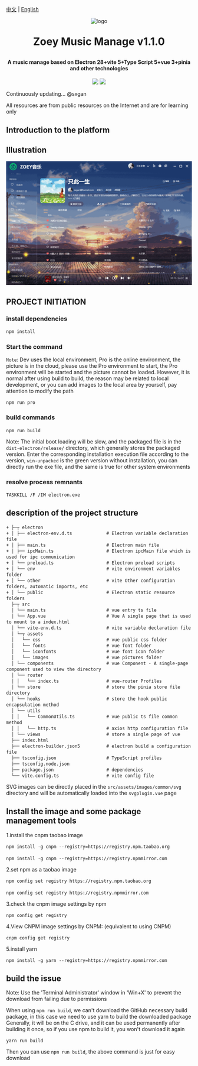 [中文](README.md) | [English](README.en.md)
<p align="center">
	<img width="200px" height="200px" alt="logo" src="https://gitee.com/sxgan/zoey-open-images/raw/master/common/png/logo-music-wangyiyun-red.png">
</p>
<h1 align="center" style="margin: 30px 0 30px; font-weight: bold;">Zoey Music Manage v1.1.0</h1>
<h4 align="center">A music manage based on Electron 28+vite 5+Type Script 5+vue 3+pinia and other technologies</h4>
<p align="center">
	<a href="https://gitee.com/sxgan/zoey-music-boot"><img src="https://img.shields.io/badge/Zoey Music Manage-v1.0.0-brightgreen.svg"></a>
	<a href="https://gitee.com/sxgan/zoey-music-boot/raw/master/LICENSE"><img src="https://img.shields.io/badge/LICENSE-Apache License-red.svg"></a>
</p>
Continuously updating... @sxgan

All resources are from public resources on the Internet and are for learning only

## Introduction to the platform

## Illustration

![review_01.gif](public%2Fdiagram%2Freview_01.gif)

## PROJECT INITIATION

### install dependencies

```sh
npm install
```
### Start the command

`Note`: Dev uses the local environment, Pro is the online environment, the picture is in the cloud, please use the Pro environment to start, the Pro environment will be started and the picture cannot be loaded.
However, it is normal after using build to build, the reason may be related to local development, or you can add images to the local area by yourself, pay attention to modify the path
```shell
npm run pro
```
### build commands
```shell
npm run build
```
Note: The initial boot loading will be slow, and the packaged file is in the `dist-electron/release/` directory, which generally stores the packaged version.
Enter the corresponding installation execution file according to the version, `win-unpacked` is the green version without installation, you can directly run the exe file, and the same is true for other system environments

### resolve process remnants
```shell
TASKKILL /F /IM electron.exe
```

## description of the project structure
```text
+ ├─┬ electron
+ │ ├── electron-env.d.ts             # Electron variable declaration file 
+ │ ├── main.ts                       # Electron main file 
+ │ ├── ipcMain.ts                    # Electron ipcMain file which is used for ipc communication
+ │ └── preload.ts                    # Electron preload scripts
+ │ └── env                           # vite environment variables folder
+ │ └── other                         # vite Other configuration folders, automatic imports, etc
+ │ └── public                        # Electron static resource folders
  ├─┬ src
  │ └── main.ts                       # vue entry ts file
  │ └── App.vue                       # Vue A single page that is used to mount to a index.html
  │ └── vite-env.d.ts                 # vite variable declaration file
  │ └─┬ assets
  │   └── css                         # vue public css folder
  │   └── fonts                       # vue font folder
  │   └── iconfonts                   # vue font icon folder
  │   └── images                      # vue pictures folder
  │ └── components                    # vue Component - A single-page component used to view the directory
  │ └── router                        
  │ │   └── index.ts                  # vue-router Profiles
  │ └── store                         # store the pinia store file directory
  │ └── hooks                         # store the hook public encapsulation method
  │ └── utils                         
  │ │   └── CommonUtils.ts            # vue public ts file common method
  │ │   └── http.ts                   # axios http configuration file
  │ └── views                         # store a single page of vue
  ├── index.html
  ├── electron-builder.json5          # electron build a configuration file
  ├── tsconfig.json                   # TypeScript profiles
  ├── tsconfig.node.json
  ├── package.json                    # dependencies
  └── vite.config.ts                  # vite config file
```
SVG images can be directly placed in the `src/assets/images/common/svg` directory and will be automatically loaded into the `svgplugin.vue` page
## Install the image and some package management tools

1.install the cnpm taobao image
```shell
npm install -g cnpm --registry=https://registry.npm.taobao.org

npm install -g cnpm --registry=https://registry.npmmirror.com
```
2.set npm as a taobao image
```shell
npm config set registry https://registry.npm.taobao.org

npm config set registry https://registry.npmmirror.com
```
3.check the cnpm image settings by npm
```shell
npm config get registry
```
4.View CNPM image settings by CNPM: (equivalent to using CNPM)
```shell
cnpm config get registry
```
5.install yarn
```shell
npm install -g yarn --registry=https://registry.npmmirror.com
```

## build the issue
Note: Use the 'Terminal Administrator' window in 'Win+X' to prevent the download from failing due to permissions

When using `npm run build`, we can't download the GitHub necessary build package, in this case we need to use yarn to build the downloaded package
Generally, it will be on the C drive, and it can be used permanently after building it once, so if you use npm to build it, you won't download it again
```shell 
yarn run build
```
Then you can use `npm run build`, the above command is just for easy download
